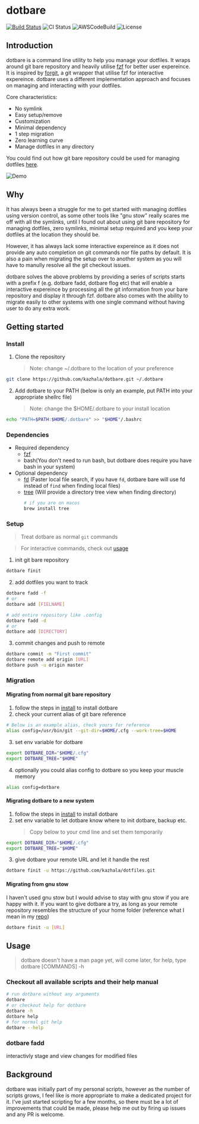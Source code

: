# dotbare

[![Build Status](https://img.shields.io/travis/com/kazhala/dotbare/master?label=Travis&logo=Travis)](https://travis-ci.com/kazhala/dotbare)
![CI Status](https://github.com/kazhala/dotbare/workflows/CI/badge.svg)
![AWSCodeBuild](https://codebuild.ap-southeast-2.amazonaws.com/badges?uuid=eyJlbmNyeXB0ZWREYXRhIjoiYWVnOEdGbWxuMmpJdVF2S3RTOFdUeGhEZDZvVkZ1cnBtZGJjd0RuOFdxUWxGeG1zR2YycFcydFJZT25VV3NkZnNsRWJ4ZVNsZ0VxZnpOY3RFUGdMV0RNPSIsIml2UGFyYW1ldGVyU3BlYyI6IlNDNjNHTlkyS2ZmbE5lZGIiLCJtYXRlcmlhbFNldFNlcmlhbCI6MX0%3D&branch=master)
![License](https://img.shields.io/badge/license-MIT-green)

## Introduction

dotbare is a command line utility to help you manage your dotfiles. It wraps around git bare
repository and heavily utilise [fzf](https://github.com/junegunn/fzf) for better user expereince.
It is inspired by [forgit](https://github.com/wfxr/forgit), a git wrapper that utilise fzf for interactive expereince.
dotbare uses a different implementation approach and focuses on managing and interacting with your dotfiles.

Core characteristics:

- No symlink
- Easy setup/remove
- Customization
- Minimal dependency
- 1 step migration
- Zero learning curve
- Manage dotfiles in any directory

You could find out how git bare repository could be used for managing dotfiles [here](https://www.atlassian.com/git/tutorials/dotfiles).

![Demo](../assets/demo.png)

## Why

It has always been a struggle for me to get started with managing dotfiles using version control,
as some other tools like "gnu stow" really scares me off with all the symlinks, until I found
out about using git bare repository for managing dotfiles, zero symlinks, minimal setup
required and you keep your dotfiles at the location they should be.

However, it has always lack some interactive expereince as it does not provide any auto
completion on git commands nor file paths by default. It is also a pain when migrating the setup over
to another system as you will have to manully resolve all the git checkout issues.

dotbare solves the above problems by providing a series of scripts starts with a prefix f
(e.g. dotbare fadd, dotbare flog etc) that will enable a interactive expereince by processing
all the git information from your bare repository and display it through fzf.
dotbare also comes with the ability to migrate easily to other systems with one single
command without having user to do any extra work.

## Getting started

### Install

1. Clone the repository
   > Note: change ~/.dotbare to the location of your preference

```sh
git clone https://github.com/kazhala/dotbare.git ~/.dotbare
```

2. Add dotbare to your PATH (below is only an example, put PATH into your appropriate shellrc file)

   > Note: change the \$HOME/.dotbare to your install location

```sh
echo "PATH=$PATH:$HOME/.dotbare" >> "$HOME"/.bashrc
```

### Dependencies

- Required dependency
  - [fzf](https://github.com/junegunn/fzf)
  - bash(You don't need to run bash, but dotbare does require you have bash in your system)
- Optional dependency
  - [fd](https://github.com/sharkdp/fd) (Faster local file search, if you have `fd`, dotbare bare will use fd instead of `find` when finding local files)
  - [tree](https://linux.die.net/man/1/tree) (Will provide a directory tree view when finding directory)
    ```sh
    # if you are on macos
    brew install tree
    ```

### Setup

> Treat dotbare as normal `git` commands

> For interactive commands, check out [usage](#usage)

1. init git bare repository

```sh
dotbare finit
```

2. add dotfiles you want to track

```sh
dotbare fadd -f
# or
dotbare add [FIELNAME]

# add entire repository like .config
dotbare fadd -d
# or
dotbare add [DIRECTORY]
```

3. commit changes and push to remote

```sh
dotbare commit -m "First commit"
dotbare remote add origin [URL]
dotbare push -u origin master
```

### Migration

#### Migrating from normal git bare repository

1. follow the steps in [install](#Install) to install dotbare
2. check your current alias of git bare reference

```sh
# Below is an example alias, check yours for reference
alias config=/usr/bin/git --git-dir=$HOME/.cfg --work-tree=$HOME
```

3. set env variable for dotbare

```sh
export DOTBARE_DIR="$HOME/.cfg"
export DOTBARE_TREE="$HOME"
```

4. optionally you could alias config to dotbare so you keep your muscle memory

```sh
alias config=dotbare
```

#### Migrating dotbare to a new system

1. follow the steps in [install](#Install) to install dotbare
2. set env variable to let dotbare know where to init dotbare, backup etc.
   > Copy below to your cmd line and set them temporarily

```sh
export DOTBARE_DIR="$HOME/.cfg"
export DOTBARE_TREE="$HOME"
```

3. give dotbare your remote URL and let it handle the rest

```sh
dotbare finit -u https://github.com/kazhala/dotfiles.git
```

#### Migrating from gnu stow

I haven't used gnu stow but I would advise to stay with gnu stow if you are happy with it.
If you want to give dotbare a try, as long as your remote repository resembles the structure
of your home folder (reference what I mean in my [repo](https://github.com/kazhala/dotfiles.git))

```sh
dotbare finit -u [URL]
```

## Usage

> dotbare doesn't have a man page yet, will come later, for help, type dotbare [COMMANDS] -h

### Checkout all available scripts and their help manual

```sh
# run dotbare without any arguments
dotbare
# or checkout help for dotbare
dotbare -h
dotbare help
# for normal git help
dotbare --help
```

### dotbare fadd

interactivly stage and view changes for modified files

## Background

dotbare was initially part of my personal scripts, however as the number of scripts grows,
I feel like is more appropriate to make a dedicated project for it. I've just started
scripting for a few months, so there must be a lot of improvements that could be made, please
help me out by firing up issues and any PR is welcome.
